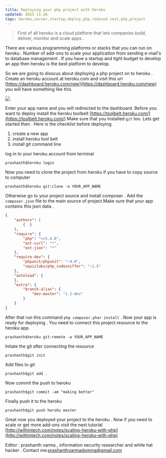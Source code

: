 ```yaml
---
title: Deploying your php project with heroku 
updated: 2015-11-26
tags: heroku,server,startup,deploy,php,reduced cost,php,project
---
```

>First of all heroku is a cloud platform that lets companies build, deliver, monitor and scale apps .

There are various programming platforms or stacks that you can run on heroku . Number of add-ons to scale your application from sending e-mail's to database management . If you have a startup and tight budget to develop an app then heroku is the best platform to develop.

So we are going to disscus about deploying a php project on to heroku .
Create an heroku account at heroku.com and visit this url [https://dashboard.heroku.com/new](https://dashboard.heroku.com/new) you will have something like this

<img src="http://withintech.github.io/assets/img/heroku1.png" />

Enter your app name and you will redirected to the dashboard. 
Before you want to deploy install the heroku toolbelt [https://toolbelt.heroku.com/](https://toolbelt.heroku.com/)
Make sure that you installed `git` too.
Lets get started then . Here is the checklist before deploying

1. create a new app
2. install heroku tool belt
3. install git command line

log in to your heroku account from terminal

```
prashanth$heroku login
```
Now you need to clone the project from heroku if you have to copy source to computer

```
prashanth$heroku git:clone -a YOUR_APP_NAME
```

Otherwise go to your project source and install composer . Add the `composer.json` file to the main source of project.Make sure that your app contains this json data .

```json
{
    "authors": [
        {  }
    ],
    "require": {
        "php": ">=5.4.0",
        "ext-curl": "*",
        "ext-json": "*"
    },
    "require-dev": {
        "phpunit/phpunit": "~4.0",
        "squizlabs/php_codesniffer": "~1.5"
    },
    "autoload": {
    },
    "extra": {
        "branch-alias": {
            "dev-master": "1.1-dev"
        }
    }
}

```
After that run this command `php composer.phar install` .
Now your app is ready for deploying . You need to connect this project resource to the heroku app.

```
prashanth$heroku git:remote -a YOUR_APP_NAME
```
Intiate the git after connecting the resource

```
prashanth$git init
```

Add files to git 

```
prashanth$git add .
```

Now commit the push to heroku

```
prashanth$git commit -am "making better"
```

Finally push it to the heroku

```
prashanth$git push heroku master
```

Great now you deployed your project to the heroku . Now if you need to scale or get more add-ons visit the next tutorial [http://withintech.com/notes/scaling-heroku-with-php](http://withintech.com/notes/scaling-heroku-with-php)

Editor : prashanth varma , information security researcher and white hat hacker .
Contact me:[prashanthvarmadomma@gmail.com](mailto:prashanthvarmadomma@gmail.com)

<script type="text/javascript">
    google_ad_client = "ca-pub-6760357694701522";
    google_ad_slot = "8169854096";
    google_ad_width = 728;
    google_ad_height = 90;
</script>
<!-- first add -->
<script type="text/javascript"
src="//pagead2.googlesyndication.com/pagead/show_ads.js">
</script>
